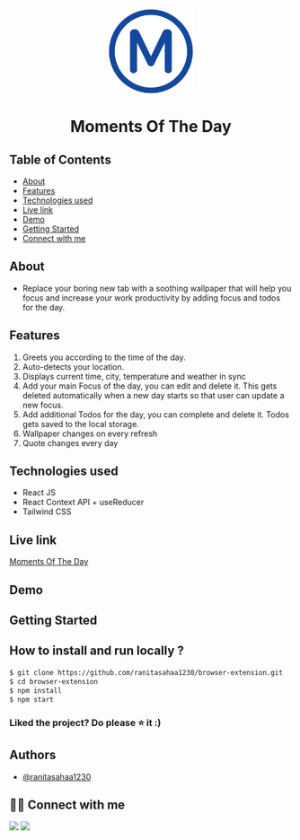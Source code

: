 <div align="center">

<img alt="browser logo" src="public/favicon.png" width="150px" height="150px" />

# Moments Of The Day

</div>

## Table of Contents

- [About](#about)
- [Features](#features)
- [Technologies used](#-technologies-used)
- [Live link](#live-link)
- [Demo](#demo)
- [Getting Started](#getting-started)
- [Connect with me](#-connect-with-me)

## About 

- Replace your boring new tab with a soothing wallpaper that will help you focus and increase your work productivity by adding focus and todos for the day.

## Features 

1. Greets you according to the time of the day.
2. Auto-detects your location.
3. Displays current time, city, temperature and weather in sync
4. Add your main Focus of the day, you can edit and delete it. This gets deleted automatically when a new day starts so that user can update a new focus.
5. Add additional Todos for the day, you can complete and delete it. Todos gets saved to the local storage.
6. Wallpaper changes on every refresh
7. Quote changes every day

## Technologies used 

- React JS
- React Context API + useReducer
- Tailwind CSS

## Live link 

<!-- - [Firefox store](https://addons.mozilla.org/en-US/firefox/addon/focussive/) -->
[Moments Of The Day](https://moments-of-the-day.netlify.app/)

## Demo 



## Getting Started 

## **How to install and run locally ?**

```
$ git clone https://github.com/ranitasahaa1230/browser-extension.git
$ cd browser-extension
$ npm install
$ npm start
```

### Liked the project? Do please ⭐ it :)

## Authors

- [@ranitasahaa1230](https://github.com/ranitasahaa1230)

## 👩‍💻 Connect with me

<a href="https://twitter.com/Ifullofsunshine"><img src="https://img.shields.io/badge/Twitter-1DA1F2?style=for-the-badge&logo=twitter&logoColor=white"/></a>
<a href="https://www.linkedin.com/in/saharanitaa1230dreamer/"><img src="https://img.shields.io/badge/LinkedIn-0077B5?style=for-the-badge&logo=linkedin&logoColor=white"/></a>